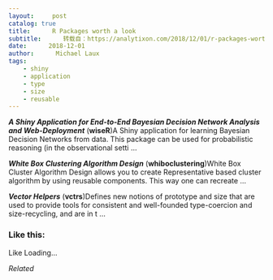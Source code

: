 ```yaml
---
layout:     post
catalog: true
title:      R Packages worth a look
subtitle:      转载自：https://analytixon.com/2018/12/01/r-packages-worth-a-look-1353/
date:      2018-12-01
author:      Michael Laux
tags:
    - shiny
    - application
    - type
    - size
    - reusable
---
```


***A Shiny Application for End-to-End Bayesian Decision Network Analysis and Web-Deployment*** (**wiseR**)A Shiny application for learning Bayesian Decision Networks from data. This package can be used for probabilistic reasoning (in the observational setti …

***White Box Clustering Algorithm Design*** (**whiboclustering**)White Box Cluster Algorithm Design allows you to create Representative based cluster algorithm by using reusable components. This way one can recreate …

***Vector Helpers*** (**vctrs**)Defines new notions of prototype and size that are used to provide tools for consistent and well-founded type-coercion and size-recycling, and are in t …





### Like this:

Like Loading...


*Related*

